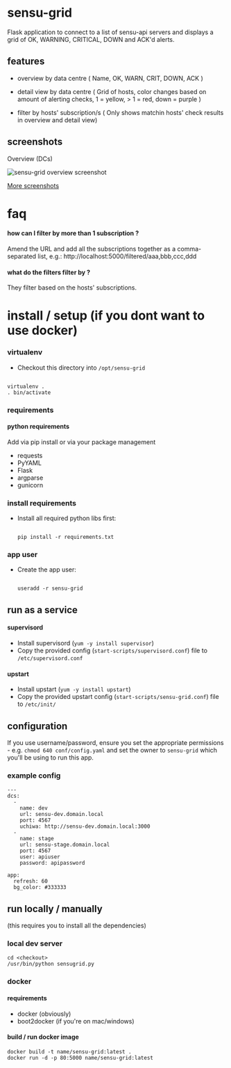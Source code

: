 # sensu-grid

Flask application to connect to a list of sensu-api servers and displays a grid of OK, WARNING, CRITICAL, DOWN and ACK'd alerts.

## features

- overview by data centre ( Name, OK, WARN, CRIT, DOWN, ACK )
- detail view by data centre ( Grid of hosts, color changes based on amount of alerting checks, 1 = yellow, > 1 = red, down = purple )

- filter by hosts' subscription/s ( Only shows matchin hosts' check results in overview and detail view)

## screenshots

Overview (DCs)

![sensu-grid overview screenshot](https://raw.githubusercontent.com/alex-leonhardt/sensu-grid/master/screenshots/screenshot_sensu-grid.png)

[More screenshots](SCREENSHOTS.md)

# faq

#### how can I filter by more than 1 subscription ? 

Amend the URL and add all the subscriptions together as a comma-separated list, e.g.: 
http://localhost:5000/filtered/aaa,bbb,ccc,ddd

#### what do the filters filter by ? 

They filter based on the hosts' subscriptions.


# install / setup (if you dont want to use docker)

### virtualenv

- Checkout this directory into ```/opt/sensu-grid```

```

virtualenv .
. bin/activate

```

### requirements

#### python requirements

Add via pip install or via your package management

- requests
- PyYAML
- Flask
- argparse
- gunicorn

### install requirements

- Install all required python libs first:

  ```

  pip install -r requirements.txt

  ```

### app user

- Create the app user:

  ```

  useradd -r sensu-grid
  
  ```

## run as a service

#### supervisord

- Install supervisord (```yum -y install supervisor```)
- Copy the provided config (```start-scripts/supervisord.conf```) file to ```/etc/supervisord.conf```

#### upstart

- Install upstart (```yum -y install upstart```)
- Copy the provided upstart config (```start-scripts/sensu-grid.conf```) file to ```/etc/init/```

## configuration

If you use username/password, ensure you set the appropriate permissions - e.g. ```chmod 640 conf/config.yaml``` and set the owner to ```sensu-grid``` which you'll be using to run this app.

### example config
```
---
dcs:
  -
    name: dev
    url: sensu-dev.domain.local
    port: 4567
    uchiwa: http://sensu-dev.domain.local:3000
  -
    name: stage
    url: sensu-stage.domain.local
    port: 4567
    user: apiuser
    password: apipassword
    
app:
  refresh: 60
  bg_color: #333333
```

## run locally / manually
(this requires you to install all the dependencies)


### local dev server

```
cd <checkout>
/usr/bin/python sensugrid.py
```

### docker

#### requirements

- docker (obviously)
- boot2docker (if you're on mac/windows)

#### build / run docker image

```
docker build -t name/sensu-grid:latest .
docker run -d -p 80:5000 name/sensu-grid:latest
```

